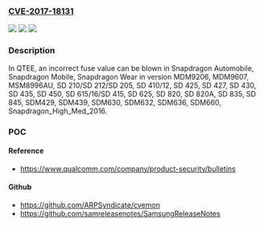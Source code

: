 ### [CVE-2017-18131](https://cve.mitre.org/cgi-bin/cvename.cgi?name=CVE-2017-18131)
![](https://img.shields.io/static/v1?label=Product&message=Snapdragon%20Automobile%2C%20Snapdragon%20Mobile%2C%20Snapdragon%20Wear&color=blue)
![](https://img.shields.io/static/v1?label=Version&message=n%2Fa&color=blue)
![](https://img.shields.io/static/v1?label=Vulnerability&message=CWE823%3A%20Use%20of%20Out-of-range%20Pointer%20Offset&color=brighgreen)

### Description

In QTEE, an incorrect fuse value can be blown in Snapdragon Automobile, Snapdragon Mobile, Snapdragon Wear in version MDM9206, MDM9607, MSM8996AU, SD 210/SD 212/SD 205, SD 410/12, SD 425, SD 427, SD 430, SD 435, SD 450, SD 615/16/SD 415, SD 625, SD 820, SD 820A, SD 835, SD 845, SDM429, SDM439, SDM630, SDM632, SDM636, SDM660, Snapdragon_High_Med_2016.

### POC

#### Reference
- https://www.qualcomm.com/company/product-security/bulletins

#### Github
- https://github.com/ARPSyndicate/cvemon
- https://github.com/samreleasenotes/SamsungReleaseNotes

